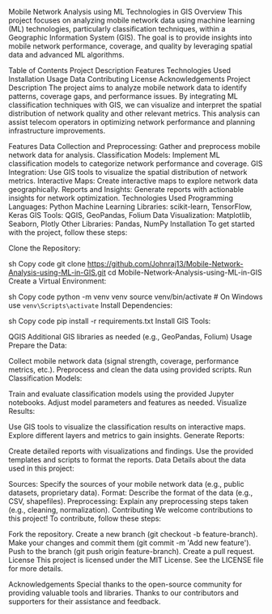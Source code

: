 Mobile Network Analysis using ML Technologies in GIS
Overview
This project focuses on analyzing mobile network data using machine learning (ML) technologies, particularly classification techniques, within a Geographic Information System (GIS). The goal is to provide insights into mobile network performance, coverage, and quality by leveraging spatial data and advanced ML algorithms.

Table of Contents
Project Description
Features
Technologies Used
Installation
Usage
Data
Contributing
License
Acknowledgements
Project Description
The project aims to analyze mobile network data to identify patterns, coverage gaps, and performance issues. By integrating ML classification techniques with GIS, we can visualize and interpret the spatial distribution of network quality and other relevant metrics. This analysis can assist telecom operators in optimizing network performance and planning infrastructure improvements.

Features
Data Collection and Preprocessing: Gather and preprocess mobile network data for analysis.
Classification Models: Implement ML classification models to categorize network performance and coverage.
GIS Integration: Use GIS tools to visualize the spatial distribution of network metrics.
Interactive Maps: Create interactive maps to explore network data geographically.
Reports and Insights: Generate reports with actionable insights for network optimization.
Technologies Used
Programming Languages: Python
Machine Learning Libraries: scikit-learn, TensorFlow, Keras
GIS Tools: QGIS, GeoPandas, Folium
Data Visualization: Matplotlib, Seaborn, Plotly
Other Libraries: Pandas, NumPy
Installation
To get started with the project, follow these steps:

Clone the Repository:

sh
Copy code
git clone https://github.com/Johnraj13/Mobile-Network-Analysis-using-ML-in-GIS.git
cd Mobile-Network-Analysis-using-ML-in-GIS
Create a Virtual Environment:

sh
Copy code
python -m venv venv
source venv/bin/activate  # On Windows use `venv\Scripts\activate`
Install Dependencies:

sh
Copy code
pip install -r requirements.txt
Install GIS Tools:

QGIS
Additional GIS libraries as needed (e.g., GeoPandas, Folium)
Usage
Prepare the Data:

Collect mobile network data (signal strength, coverage, performance metrics, etc.).
Preprocess and clean the data using provided scripts.
Run Classification Models:

Train and evaluate classification models using the provided Jupyter notebooks.
Adjust model parameters and features as needed.
Visualize Results:

Use GIS tools to visualize the classification results on interactive maps.
Explore different layers and metrics to gain insights.
Generate Reports:

Create detailed reports with visualizations and findings.
Use the provided templates and scripts to format the reports.
Data
Details about the data used in this project:

Sources: Specify the sources of your mobile network data (e.g., public datasets, proprietary data).
Format: Describe the format of the data (e.g., CSV, shapefiles).
Preprocessing: Explain any preprocessing steps taken (e.g., cleaning, normalization).
Contributing
We welcome contributions to this project! To contribute, follow these steps:

Fork the repository.
Create a new branch (git checkout -b feature-branch).
Make your changes and commit them (git commit -m 'Add new feature').
Push to the branch (git push origin feature-branch).
Create a pull request.
License
This project is licensed under the MIT License. See the LICENSE file for more details.

Acknowledgements
Special thanks to the open-source community for providing valuable tools and libraries.
Thanks to our contributors and supporters for their assistance and feedback.
